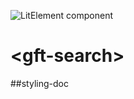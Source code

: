 ![LitElement component](https://img.shields.io/badge/litElement-component-blue.svg)

# \<gft-search>

##styling-doc